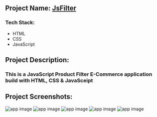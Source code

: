 ## Project Name: [JsFilter](https://filter-web.netlify.app)

### Tech Stack:
- HTML
- CSS
- JavaScript

## Project Description:
### This is a JavaScript Product Filter E-Commerce application build with HTML, CSS & JavaSceipt

## Project Screenshots:
![app image](https://i.ibb.co/3ptq7bc/1.png)
![app image](https://i.ibb.co/9Wmq2j2/2.png)
![app image](https://i.ibb.co/hD8kHkN/3.png)
![app image](https://i.ibb.co/8cRdXFr/4.png)
![app image](https://i.ibb.co/gSbcjtF/5.png)


